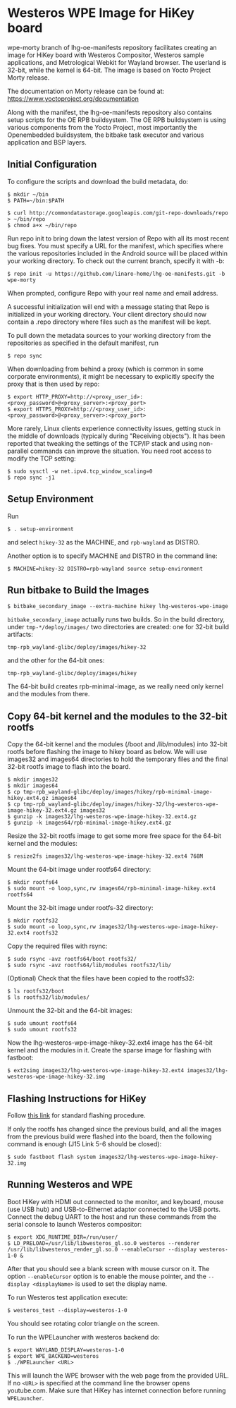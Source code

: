 Westeros WPE Image for HiKey board
==================================

wpe-morty branch of lhg-oe-manifests repository facilitates creating an image for HiKey board with Westeros Compositor, Westeros sample applications, and Metrological Webkit for Wayland browser. The userland is 32-bit, while the kernel is 64-bit. The image is based on Yocto Project Morty release.

The documentation on Morty release can be found at:
https://www.yoctoproject.org/documentation

Along with the manifest, the lhg-oe-manifests repository also contains setup scripts for the OE RPB buildsystem.
The OE RPB buildsystem is using various components from the Yocto Project, most importantly the Openembedded buildsystem, the bitbake task executor and various application and BSP layers.

Initial Configuration
---------------------

To configure the scripts and download the build metadata, do:
```
$ mkdir ~/bin
$ PATH=~/bin:$PATH

$ curl http://commondatastorage.googleapis.com/git-repo-downloads/repo > ~/bin/repo
$ chmod a+x ~/bin/repo
```
Run repo init to bring down the latest version of Repo with all its most recent bug fixes. You must specify a URL for the manifest, which specifies where the various repositories included in the Android source will be placed within your working directory. To check out the current branch, specify it with -b:
```
$ repo init -u https://github.com/linaro-home/lhg-oe-manifests.git -b wpe-morty
```
When prompted, configure Repo with your real name and email address.

A successful initialization will end with a message stating that Repo is initialized in your working directory. Your client directory should now contain a .repo directory where files such as the manifest will be kept.

To pull down the metadata sources to your working directory from the repositories as specified in the default manifest, run
```
$ repo sync
```
When downloading from behind a proxy (which is common in some corporate environments), it might be necessary to explicitly specify the proxy that is then used by repo:
```
$ export HTTP_PROXY=http://<proxy_user_id>:<proxy_password>@<proxy_server>:<proxy_port>
$ export HTTPS_PROXY=http://<proxy_user_id>:<proxy_password>@<proxy_server>:<proxy_port>
```
More rarely, Linux clients experience connectivity issues, getting stuck in the middle of downloads (typically during "Receiving objects"). It has been reported that tweaking the settings of the TCP/IP stack and using non-parallel commands can improve the situation. You need root access to modify the TCP setting:
```
$ sudo sysctl -w net.ipv4.tcp_window_scaling=0
$ repo sync -j1
```
Setup Environment
-----------------

Run
```
$ . setup-environment
```
and select `hikey-32` as the MACHINE, and `rpb-wayland` as DISTRO.

Another option is to specify MACHINE and DISTRO in the command line:
```
$ MACHINE=hikey-32 DISTRO=rpb-wayland source setup-environment
```
Run bitbake to Build the Images
-------------------------------
```
$ bitbake_secondary_image --extra-machine hikey lhg-westeros-wpe-image
```
`bitbake_secondary_image` actually runs two builds. So in the build directory,
under `tmp-*/deploy/images/` two directories are created: one for 32-bit build
artifacts:
```
tmp-rpb_wayland-glibc/deploy/images/hikey-32
```
and the other for the 64-bit ones:
```
tmp-rpb_wayland-glibc/deploy/images/hikey
```
The 64-bit build creates rpb-minimal-image, as we really need only kernel and the modules from there.

Copy 64-bit kernel and the modules to the 32-bit rootfs
-------------------------------------------------------

Copy the 64-bit kernel and the modules (/boot and /lib/modules) into 32-bit rootfs before flashing the image to hikey board as below. We will use images32 and images64 directories to hold the temporary files and the final 32-bit rootfs image to flash into the board.
```
$ mkdir images32
$ mkdir images64
$ cp tmp-rpb_wayland-glibc/deploy/images/hikey/rpb-minimal-image-hikey.ext4.gz images64
$ cp tmp-rpb_wayland-glibc/deploy/images/hikey-32/lhg-westeros-wpe-image-hikey-32.ext4.gz images32
$ gunzip -k images32/lhg-westeros-wpe-image-hikey-32.ext4.gz
$ gunzip -k images64/rpb-minimal-image-hikey.ext4.gz
```
Resize the 32-bit rootfs image to get some more free space for the 64-bit kernel and the modules:
```
$ resize2fs images32/lhg-westeros-wpe-image-hikey-32.ext4 768M
```
Mount the 64-bit image under rootfs64 directory:
```
$ mkdir rootfs64
$ sudo mount -o loop,sync,rw images64/rpb-minimal-image-hikey.ext4 rootfs64
```
Mount the 32-bit image under rootfs-32 directory:
```
$ mkdir rootfs32
$ sudo mount -o loop,sync,rw images32/lhg-westeros-wpe-image-hikey-32.ext4 rootfs32
```
Copy the required files with rsync:
```
$ sudo rsync -avz rootfs64/boot rootfs32/
$ sudo rsync -avz rootfs64/lib/modules rootfs32/lib/
```
(Optional) Check that the files have been copied to the rootfs32:
```
$ ls rootfs32/boot
$ ls rootfs32/lib/modules/
```
Unmount the 32-bit and the 64-bit images:
```
$ sudo umount rootfs64
$ sudo umount rootfs32
```
Now the lhg-westeros-wpe-image-hikey-32.ext4 image has the 64-bit kernel and the modules in it.
Create the sparse image for flashing with fastboot:
```
$ ext2simg images32/lhg-westeros-wpe-image-hikey-32.ext4 images32/lhg-westeros-wpe-image-hikey-32.img
```

Flashing Instructions for HiKey
-------------------------------
Follow [this link](https://github.com/96boards/documentation/wiki/HiKeyUEFI#flash-binaries-to-emmc-) for standard flashing procedure.

If only the rootfs has changed since the previous build, and all the images from the previous build were flashed into the board, then the following command is enough (J15 Link 5-6 should be closed):
```
$ sudo fastboot flash system images32/lhg-westeros-wpe-image-hikey-32.img
```

Running Westeros and WPE
------------------------

Boot HiKey with HDMI out connected to the monitor, and keyboard, mouse (use USB hub) and USB-to-Ethernet adaptor connected to the USB ports. Connect the debug UART to the host and run these commands from the serial console to launch Westeros compositor:
```
$ export XDG_RUNTIME_DIR=/run/user/
$ LD_PRELOAD=/usr/lib/libwesteros_gl.so.0 westeros --renderer /usr/lib/libwesteros_render_gl.so.0 --enableCursor --display westeros-1-0 &
```
After that you should see a blank screen with mouse cursor on it. The option `--enableCursor` option is to enable the mouse pointer, and the `--display <displayName>` is used to set the display name.

To run Westeros test application execute:
```
$ westeros_test --display=westeros-1-0
```
You should see rotating color triangle on the screen.

To run the WPELauncher with westeros backend do:
```
$ export WAYLAND_DISPLAY=westeros-1-0
$ export WPE_BACKEND=westeros
$ ./WPELauncher <URL>
```
This will launch the WPE browser with the web page from the provided URL. If no `<URL>` is specified at the command line the browser opens youtube.com. Make sure that HiKey has internet connection before running `WPELauncher`.
